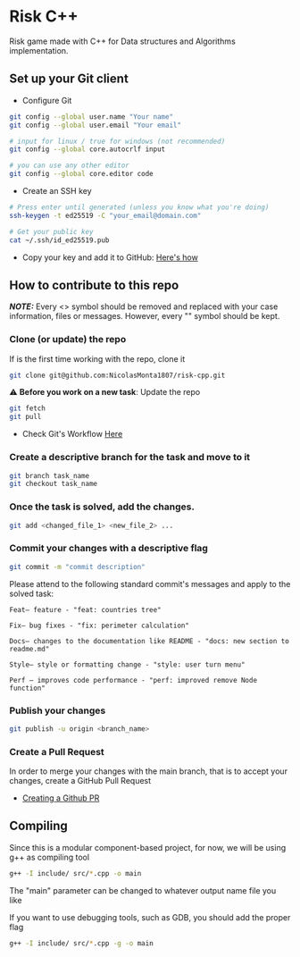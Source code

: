 
# Risk C++

Risk game made with C++ for Data structures and Algorithms implementation.

## Set up your Git client

* Configure Git
```bash
git config --global user.name "Your name"
git config --global user.email "Your email"

# input for linux / true for windows (not recommended)
git config --global core.autocrlf input

# you can use any other editor
git config --global core.editor code
```
* Create an SSH key
```bash
# Press enter until generated (unless you know what you're doing)
ssh-keygen -t ed25519 -C "your_email@domain.com"

# Get your public key
cat ~/.ssh/id_ed25519.pub
``` 
* Copy your key and add it to GitHub: [Here's how](https://docs.github.com/en/authentication/connecting-to-github-with-ssh/adding-a-new-ssh-key-to-your-github-account)

## How to contribute to this repo

**_NOTE:_** Every <> symbol should be removed and replaced with your case information, files or messages. 
However, every "" symbol should be kept.

### Clone (or update) the repo
If is the first time working with the repo, clone it
```bash
git clone git@github.com:NicolasMonta1807/risk-cpp.git
```
:warning: **Before you work on a new task**: Update the repo 
```bash
git fetch
git pull
```
- Check Git's Workflow [Here](https://uidaholib.github.io/get-git/3workflow.html)

### Create a descriptive branch for the task and move to it
```bash
git branch task_name
git checkout task_name
```

### Once the task is solved, add the changes.
```bash
git add <changed_file_1> <new_file_2> ...
```

### Commit your changes with a descriptive flag
```bash
git commit -m "commit description"
```
Please attend to the following standard commit's messages and apply to the solved task:

    Feat– feature - "feat: countries tree"

    Fix– bug fixes - "fix: perimeter calculation"

    Docs– changes to the documentation like README - "docs: new section to readme.md"

    Style– style or formatting change - "style: user turn menu"

    Perf – improves code performance - "perf: improved remove Node function"

### Publish your changes 
```bash
git publish -u origin <branch_name>
```

### Create a Pull Request
In order to merge your changes with the main branch, that is to accept your changes, create a GitHub Pull Request

- [Creating a Github PR](https://docs.github.com/en/pull-requests/collaborating-with-pull-requests/proposing-changes-to-your-work-with-pull-requests/creating-a-pull-request)

## Compiling
Since this is a modular component-based project, for now, we will be using g++ as compiling tool
```bash
g++ -I include/ src/*.cpp -o main
```
The "main" parameter can be changed to whatever output name file you like

If you want to use debugging tools, such as GDB, you should add the proper flag
```bash
g++ -I include/ src/*.cpp -g -o main
```



